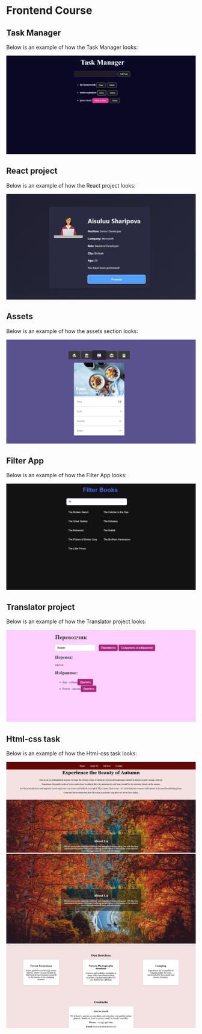 # Frontend Course


## Task Manager

Below is an example of how the Task Manager looks:


![ Preview](image-preview/task-manager.png)


## React project

Below is an example of how the React project looks:

![React Preview](image-preview/react.png)


## Assets

Below is an example of how the assets section looks:


![Assets Preview](image-preview/assets.png)


## Filter App

Below is an example of how the Filter App looks:

![Filter-App Preview](image-preview/filter.png)


## Translator project

Below is an example of how the Translator project looks:

![Translator Preview](image-preview/translator.png)



## Html-css task

Below is an example of how the Html-css task looks:

![Html Preview](image-preview/htmltask1.png)
![Html Preview](image-preview/htmltask2.png)
![Html Preview](image-preview/htmltask3.png)

